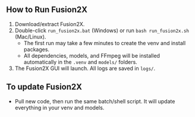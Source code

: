 ## How to Run Fusion2X

1. Download/extract Fusion2X.
2. Double-click `run_fusion2x.bat` (Windows) or run `bash run_fusion2x.sh` (Mac/Linux).
   - The first run may take a few minutes to create the venv and install packages.
   - All dependencies, models, and FFmpeg will be installed automatically in the `.venv` and `models/` folders.
3. The Fusion2X GUI will launch. All logs are saved in `logs/`.

## To update Fusion2X

- Pull new code, then run the same batch/shell script. It will update everything in your venv and models.
